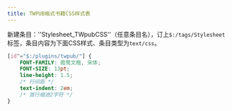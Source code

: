 ```yaml
---
title: TWPUB格式书籍CSS样式表
---
```


新建条目：''Stylesheet_TWpubCSS''（任意条目名），订上`$:/tags/Stylesheet`标签，条目内容为下面CSS样式、条目类型为`text/css`。

```css
[id^="$:/plugins/twpub/"] {
    FONT-FAMILY: 霞鹜文楷, 宋体;
    FONT-SIZE: 13pt;
    line-height: 1.5;
    /* 行间距 */
    text-indent: 2em;
    /* 首行缩进2字符 */
}
```